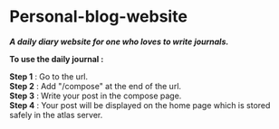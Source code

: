 # Personal-blog-website
***A daily diary website for one who loves to write journals.***

**To use the daily journal :**

**Step 1** : Go to the url.<br/>
**Step 2** : Add "/compose" at the end of the url.<br/>
**Step 3** : Write your post in the compose page.<br/>
**Step 4** : Your post will be displayed on the home page which is stored safely in the atlas server.
